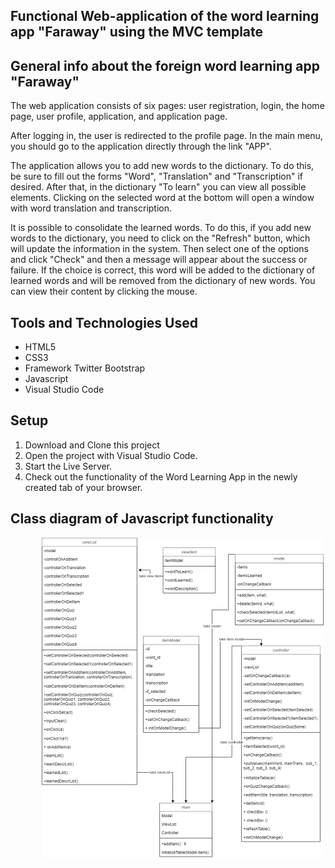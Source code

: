 
## Functional Web-application of the word learning app "Faraway" using the MVC template

## General info about the foreign word learning app "Faraway"


The web application consists of six pages: user registration, login, the home page, user profile, application, and application page.

After logging in, the user is redirected to the profile page. In the main menu, you should go to the application directly through the link "APP". 

The application allows you to add new words to the dictionary. To do this, be sure to fill out the forms "Word", "Translation" and "Transcription" if desired. After that, in the dictionary "To learn" you can view all possible elements. Clicking on the selected word at the bottom will open a window with word translation and transcription. 

It is possible to consolidate the learned words. To do this, if you add new words to the dictionary, you need to click on the "Refresh" button, which will update the information in the system. Then select one of the options and click "Check" and then a message will appear about the success or failure. If the choice is correct, this word will be added to the dictionary of learned words and will be removed from the dictionary of new words. You can view their content by clicking the mouse.

## Tools and Technologies Used

* HTML5
* CSS3
* Framework Twitter Bootstrap
* Javascript
* Visual Studio Code

## Setup

1. Download and Clone this project
2. Open the project with Visual Studio Code.
3. Start the Live Server.
4. Check out the functionality of the Word Learning App in the newly created tab of your browser.

## Class diagram of Javascript functionality

<img src="./img/diagram.png" alt="Diagram" style="vertical-align:middle;margin:0px 50px;background-color:white">
